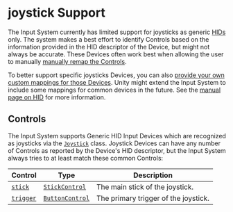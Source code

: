 # joystick Support

The Input System currently has limited support for joysticks as generic [HIDs](HID.md) only. The system makes a best effort to identify Controls based on the information provided in the HID descriptor of the Device, but might not always be accurate. These Devices often work best when allowing the user to manually [manually remap the Controls](HowDoI.md#-create-a-ui-to-rebind-input-in-my-game).

To better support specific joysticks Devices, you can also [provide your own custom mappings for those Devices](HID.md#overriding-the-hid-fallback). Unity might extend the Input System to include some mappings for common devices in the future. See the [manual page on HID](HID.md) for more information.

## Controls

The Input System supports Generic HID Input Devices which are recognized as joysticks via the [`Joystick`](../api/UnityEngine.InputSystem.Joystick.html) class. Joystick Devices can have any number of Controls as reported by the Device's HID descriptor, but the Input System always tries to at least match these common Controls:

|Control|Type|Description|
|-------|----|-----------|
|[`stick`](../api/UnityEngine.InputSystem.Joystick.html#UnityEngine_InputSystem_Joystick_stick)|[`StickControl`](../api/UnityEngine.InputSystem.Controls.StickControl.html)|The main stick of the joystick.|
|[`trigger`](../api/UnityEngine.InputSystem.Joystick.html#UnityEngine_InputSystem_Joystick_trigger)|[`ButtonControl`](../api/UnityEngine.InputSystem.Controls.ButtonControl.html)|The primary trigger of the joystick.|
